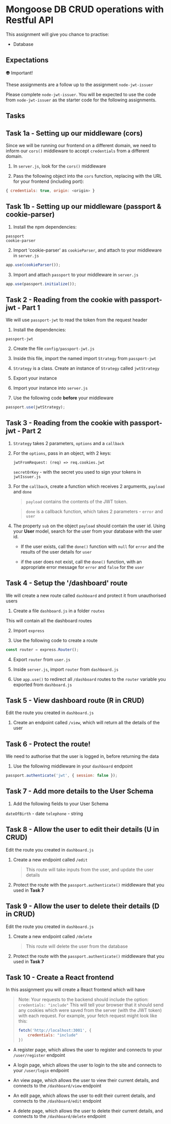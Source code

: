 # Mongoose DB CRUD operations with Restful API

This assignment will give you chance to practise:

- Database

## Expectations

👽 Important!

These assignments are a follow up to the assignment `node-jwt-issuer`

Please complete `node-jwt-issuer`. You will be expected to use the code from `node-jwt-issuer` as the starter code for the following assignments.

## Tasks

## Task 1a - Setting up our middleware (cors)

Since we will be running our frontend on a different domain, we need to inform our `cors()` middleware to accept `credentials` from a different domain.

1. In `server.js`, look for the `cors()` middleware

2. Pass the following object into the `cors` function, replacing <origin> with the URL for your frontend (including port):

```javascript
{ credentials: true, origin: <origin> }
```

## Task 1b - Setting up our middleware (passport & cookie-parser)

1. Install the npm dependencies:

```
passport
cookie-parser
```

2. Import 'cookie-parser' as `cookieParser`, and attach to your middleware in `server.js`

```javascript
app.use(cookieParser());
```

3. Import and attach `passport` to your middleware in `server.js`

```javascript
app.use(passport.initialize());
```

## Task 2 - Reading from the cookie with passport-jwt - Part 1

We will use `passport-jwt` to read the token from the request header

1. Install the dependencies:

```
passport-jwt
```

2. Create the file `config/passport-jwt.js`

3. Inside this file, import the named import `Strategy` from `passport-jwt`

4. `Strategy` is a class. Create an instance of `Strategy` called `jwtStrategy`

5. Export your instance

6. Import your instance into `server.js`

7. Use the following code **before** your middleware

```javascript
passport.use(jwtStrategy);
```

## Task 3 - Reading from the cookie with passport-jwt - Part 2

1. `Strategy` takes 2 parameters, `options` and a `callback`

2. For the `options`, pass in an object, with 2 keys:
    
    `jwtFromRequest: (req) => req.cookies.jwt`
    
    `secretOrKey` - with the secret you used to sign your tokens in `jwtIssuer.js`

3. For the `callback`, create a function which receives 2 arguments, `payload` and `done`
    
    > `payload` contains the contents of the JWT token.

    > `done` is a callback function, which takes 2 parameters - `error` and `user`
    
4. The property `sub` on the object `payload` should contain the user id. Using your  **User** model, search for the user from your database with the user id.
    
    - If the user exists, call the `done()` function with `null` for `error` and the results of the user details for `user`
    
    - if the user does not exist, call the `done()` function, with an appropriate error message for `error` and `false` for the `user`

## Task 4 - Setup the '/dashboard' route

We will create a new route called `dashboard` and protect it from unauthorised users

1. Create a file `dashboard.js` in a folder `routes`

This will contain all the dashboard routes

2. Import `express`

3. Use the following code to create a route

```javascript
const router = express.Router();
```

4. Export `router` from `user.js`

5. Inside `server.js`, import `router` from `dashboard.js`

6. Use `app.use()` to redirect all `/dashboard` routes to the `router` variable you exported from `dashboard.js`

## Task 5 - View dashboard route (R in CRUD)

Edit the route you created in `dashboard.js`

1. Create an endpoint called `/view`, which will return all the details of the user

## Task 6 - Protect the route!

We need to authorise that the user is logged in, before returning the data

1. Use the following middleware in your `dashboard` endpoint

```javascript
passport.authenticate('jwt', { session: false });
```

## Task 7 - Add more details to the User Schema

1. Add the following fields to your User Schema

`dateOfBirth` - date
`telephone` - string

## Task 8 - Allow the user to edit their details (U in CRUD)

Edit the route you created in `dashboard.js`

1. Create a new endpoint called `/edit`

    > This route will take inputs from the user, and update the user details

2. Protect the route with the `passport.authenticate()` middleware that you used in **Task 7**

## Task 9 - Allow the user to delete their details (D in CRUD)

Edit the route you created in `dashboard.js`

1. Create a new endpoint called `/delete`

    > This route will delete the user from the database

2. Protect the route with the `passport.authenticate()` middleware that you used in **Task 7**

## Task 10 - Create a React frontend

In this assignment you will create a React frontend which will have

> Note: Your requests to the backend should include the option:
> `credentials: "include"`
> This will tell your browser that it should send any cookies which were saved from the server (with the JWT token) with each request.
> For example, your fetch request might look like this:
> ```javascript
> fetch('http://localhost:3001', {
>     credentials: "include"
> })
> ```

- A register page, which allows the user to register and connects to your `/user/register` endpoint

- A login page, which allows the user to login to the site and connects to your `/user/login` endpoint

- An view page, which allows the user to view their current details, and connects to the `/dashboard/view` endpoint

- An edit page, which allows the user to edit their current details, and connects to the `/dashboard/edit` endpoint

- A delete page, which allows the user to delete their current details, and connects to the `/dashboard/delete` endpoint
